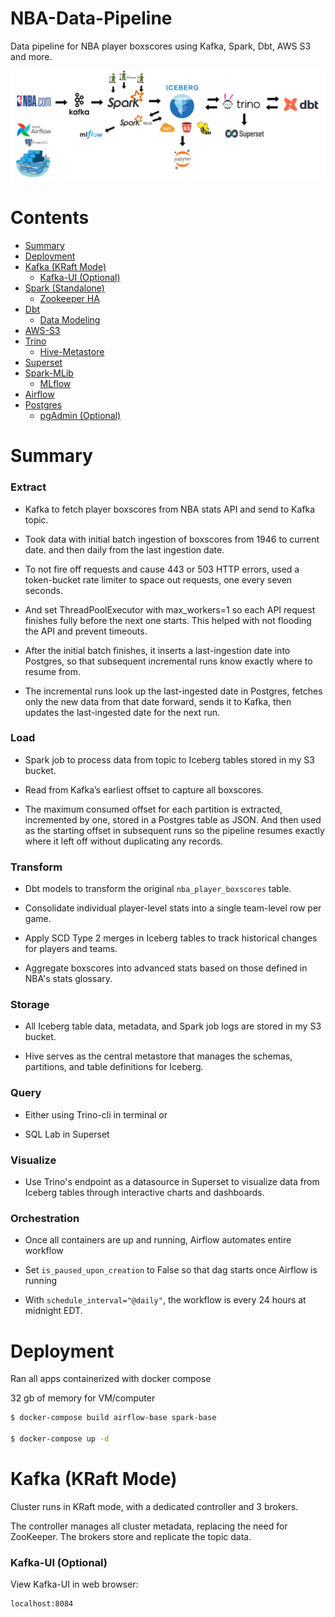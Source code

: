 # NBA-Data-Pipeline
Data pipeline for NBA player boxscores using Kafka, Spark, Dbt, AWS S3 and more.

![Diagram](/assets/nbaPipelineDiagram.png)

Contents
=================

<!--ts-->
   * [Summary](#summary)
   * [Deployment](#deployment)
   * [Kafka (KRaft Mode)](#kafka-kraft-mode)
      * [Kafka-UI (Optional)](#kafka-ui-optional)
   * [Spark (Standalone)](#spark-standalone)
      * [Zookeeper HA](#zookeeper-ha)
   * [Dbt](#dbt)
      * [Data Modeling](#data-modeling)
   * [AWS-S3](#aws-s3)
   * [Trino](#trino)
      * [Hive-Metastore](#hive-metastore)
   * [Superset](#superset)
   * [Spark-MLib](#spark-mlib)
      * [MLflow](#mlflow)
   * [Airflow](#airflow)
   * [Postgres](#postgres)
      * [pgAdmin (Optional)](#pgadmin-optional)
<!--te-->

Summary
============

### Extract

- Kafka to fetch player boxscores from NBA stats API and send to Kafka topic.

- Took data with initial batch ingestion of boxscores from 1946 to current date. and then daily from the last ingestion date.

- To not fire off requests and cause 443 or 503 HTTP errors, used a token-bucket rate limiter to space out requests, one every seven seconds. 

- And set ThreadPoolExecutor with max_workers=1 so each API request finishes fully before the next one starts. This helped with not flooding the API and prevent timeouts. 

- After the initial batch finishes, it inserts a last-ingestion date into Postgres, so that subsequent incremental runs know exactly where to resume from.

- The incremental runs look up the last-ingested date in Postgres, fetches only the new data from that date forward, sends it to Kafka, then updates the last-ingested date for the next run.

### Load

- Spark job to process data from topic to Iceberg tables stored in my S3 bucket.

- Read from Kafka’s earliest offset to capture all boxscores. 

- The maximum consumed offset for each partition is extracted, incremented by one, stored in a Postgres table as JSON. And then used as the starting offset in subsequent runs so the pipeline resumes exactly where it left off without duplicating any records.

### Transform 

- Dbt models to transform the original <code>nba_player_boxscores</code> table.

- Consolidate individual player-level stats into a single team-level row per game.

- Apply SCD Type 2 merges in Iceberg tables to track historical changes for players and teams.

- Aggregate boxscores into advanced stats based on those defined in NBA's stats glossary.

### Storage

- All Iceberg table data, metadata, and Spark job logs are stored in my S3 bucket. 

- Hive serves as the central metastore that manages the schemas, partitions, and table definitions for Iceberg.

### Query

- Either using Trino-cli in terminal or

- SQL Lab in Superset

### Visualize

- Use Trino's endpoint as a datasource in Superset to visualize data from Iceberg tables through interactive charts and dashboards.

### Orchestration

- Once all containers are up and running, Airflow automates entire workflow

- Set <code>is_paused_upon_creation</code> to False so that dag starts once Airflow is running

- With <code>schedule_interval="@daily"</code>, the workflow is every 24 hours at midnight EDT.

Deployment
============

Ran all apps containerized with docker compose

32 gb of memory for VM/computer 

```bash
$ docker-compose build airflow-base spark-base

$ docker-compose up -d
```

Kafka (KRaft Mode)
===================

Cluster runs in KRaft mode, with a dedicated controller and 3 brokers.

The controller manages all cluster metadata, replacing the need for ZooKeeper. The brokers store and replicate the topic data.

### Kafka-UI (Optional)

View Kafka-UI in web browser:
```bash
localhost:8084
```
